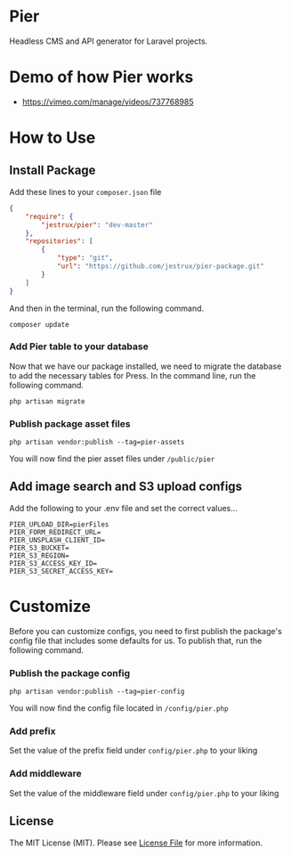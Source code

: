# Pier

Headless CMS and API generator for Laravel projects.

# Demo of how Pier works

- https://vimeo.com/manage/videos/737768985

# How to Use

## Install Package

Add these lines to your `composer.json` file

```json
{
    "require": {
        "jestrux/pier": "dev-master"
    },
    "repositories": [
        {
            "type": "git",
            "url": "https://github.com/jestrux/pier-package.git"
        }
    ]
}
```

And then in the terminal, run the following command.

`composer update`

### Add Pier table to your database

Now that we have our package installed, we need to migrate the database to add the necessary tables for Press. In the command line, run the following command.

`php artisan migrate`

### Publish package asset files
`php artisan vendor:publish --tag=pier-assets`

You will now find the pier asset files under `/public/pier`

## Add image search and S3 upload configs

Add the following to your .env file and set the correct values...

```
PIER_UPLOAD_DIR=pierFiles
PIER_FORM_REDIRECT_URL=
PIER_UNSPLASH_CLIENT_ID=
PIER_S3_BUCKET=
PIER_S3_REGION=
PIER_S3_ACCESS_KEY_ID=
PIER_S3_SECRET_ACCESS_KEY=
```

# Customize

Before you can customize configs, you need to first publish the package's config file that includes some defaults for us. To publish that, run the following command.

### Publish the package config
`php artisan vendor:publish --tag=pier-config`

You will now find the config file located in `/config/pier.php`

### Add prefix

Set the value of the prefix field under `config/pier.php` to your liking

### Add middleware

Set the value of the middleware field under `config/pier.php` to your liking

## License

The MIT License (MIT). Please see [License File](/LICENSE.md) for more information.
